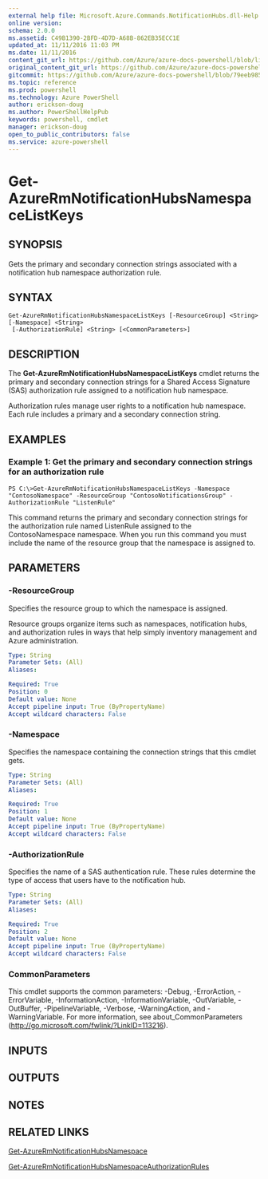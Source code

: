 ```yaml
---
external help file: Microsoft.Azure.Commands.NotificationHubs.dll-Help.xml
online version: 
schema: 2.0.0
ms.assetid: C49B1390-2BFD-4D7D-A68B-862EB35ECC1E
updated_at: 11/11/2016 11:03 PM
ms.date: 11/11/2016
content_git_url: https://github.com/Azure/azure-docs-powershell/blob/live/azureps-cmdlets-docs/ResourceManager/AzureRM.NotificationHubs/v2.2.0/Get-AzureRmNotificationHubsNamespaceListKeys.md
original_content_git_url: https://github.com/Azure/azure-docs-powershell/blob/live/azureps-cmdlets-docs/ResourceManager/AzureRM.NotificationHubs/v2.2.0/Get-AzureRmNotificationHubsNamespaceListKeys.md
gitcommit: https://github.com/Azure/azure-docs-powershell/blob/79eeb985ea480979357fb4695832a0c3d29a48bf/azureps-cmdlets-docs/ResourceManager/AzureRM.NotificationHubs/v2.2.0/Get-AzureRmNotificationHubsNamespaceListKeys.md
ms.topic: reference
ms.prod: powershell
ms.technology: Azure PowerShell
author: erickson-doug
ms.author: PowerShellHelpPub
keywords: powershell, cmdlet
manager: erickson-doug
open_to_public_contributors: false
ms.service: azure-powershell
---
```


# Get-AzureRmNotificationHubsNamespaceListKeys

## SYNOPSIS
Gets the primary and secondary connection strings associated with a notification hub namespace authorization rule.

## SYNTAX

```
Get-AzureRmNotificationHubsNamespaceListKeys [-ResourceGroup] <String> [-Namespace] <String>
 [-AuthorizationRule] <String> [<CommonParameters>]
```

## DESCRIPTION
The **Get-AzureRmNotificationHubsNamespaceListKeys** cmdlet returns the primary and secondary connection strings for a Shared Access Signature (SAS) authorization rule assigned to a notification hub namespace.

Authorization rules manage user rights to a notification hub namespace.
Each rule includes a primary and a secondary connection string.

## EXAMPLES

### Example 1: Get the primary and secondary connection strings for an authorization rule
```
PS C:\>Get-AzureRmNotificationHubsNamespaceListKeys -Namespace "ContosoNamespace" -ResourceGroup "ContosoNotificationsGroup" -AuthorizationRule "ListenRule"
```

This command returns the primary and secondary connection strings for the authorization rule named ListenRule assigned to the ContosoNamespace namespace.
When you run this command you must include the name of the resource group that the namespace is assigned to.

## PARAMETERS

### -ResourceGroup
Specifies the resource group to which the namespace is assigned.

Resource groups organize items such as namespaces, notification hubs, and authorization rules in ways that help simply inventory management and Azure administration.

```yaml
Type: String
Parameter Sets: (All)
Aliases: 

Required: True
Position: 0
Default value: None
Accept pipeline input: True (ByPropertyName)
Accept wildcard characters: False
```

### -Namespace
Specifies the namespace containing the connection strings that this cmdlet gets.

```yaml
Type: String
Parameter Sets: (All)
Aliases: 

Required: True
Position: 1
Default value: None
Accept pipeline input: True (ByPropertyName)
Accept wildcard characters: False
```

### -AuthorizationRule
Specifies the name of a SAS authentication rule.
These rules determine the type of access that users have to the notification hub.

```yaml
Type: String
Parameter Sets: (All)
Aliases: 

Required: True
Position: 2
Default value: None
Accept pipeline input: True (ByPropertyName)
Accept wildcard characters: False
```

### CommonParameters
This cmdlet supports the common parameters: -Debug, -ErrorAction, -ErrorVariable, -InformationAction, -InformationVariable, -OutVariable, -OutBuffer, -PipelineVariable, -Verbose, -WarningAction, and -WarningVariable. For more information, see about_CommonParameters (http://go.microsoft.com/fwlink/?LinkID=113216).

## INPUTS

## OUTPUTS

## NOTES

## RELATED LINKS

[Get-AzureRmNotificationHubsNamespace](xref:ResourceManager/AzureRM.NotificationHubs/v2.2.0/Get-AzureRmNotificationHubsNamespace.md)

[Get-AzureRmNotificationHubsNamespaceAuthorizationRules](xref:ResourceManager/AzureRM.NotificationHubs/v2.2.0/Get-AzureRmNotificationHubsNamespaceAuthorizationRules.md)


